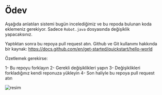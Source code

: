 # Ödev

Aşağıda anlatılan sistemi bugün incelediğimiz ve bu repoda bulunan koda eklemeniz gerekiyor. Sadece `Robot.java` dosyasında değişiklik yapacaksınız.

Yaptıktan sonra bu repoya pull request atın. Github ve Git kullanımı hakkında bir kaynak: https://docs.github.com/en/get-started/quickstart/hello-world

Özetlemek gerekirse:

1- Bu repoyu forklayın
2- Gerekli değişiklikleri yapın
3- Değişiklikleri forkladığınız kendi reponuza yükleyin
4- Son haliyle bu repoya pull request atın

![resim](https://user-images.githubusercontent.com/56639619/146976793-7833f7fd-3b65-4b92-a0be-e834e42922cb.png)
